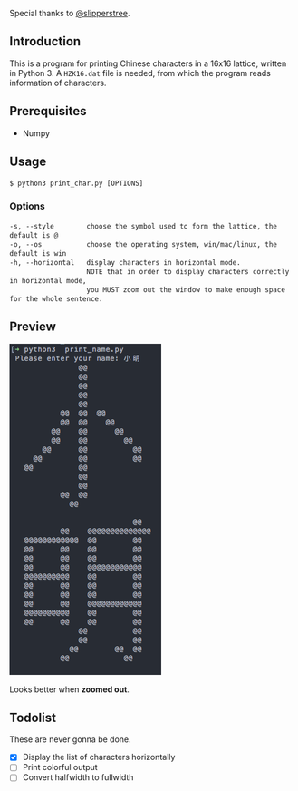 Special thanks to [@slipperstree](https://github.com/slipperstree/raspled).

## Introduction

This is a program for printing Chinese characters in a 16x16 lattice, written in Python 3. A `HZK16.dat` file is needed, from which the program reads information of characters.

## Prerequisites

- Numpy

## Usage

```
$ python3 print_char.py [OPTIONS]
```

### Options

```
-s, --style        choose the symbol used to form the lattice, the default is @
-o, --os           choose the operating system, win/mac/linux, the default is win
-h, --horizontal   display characters in horizontal mode.
                   NOTE that in order to display characters correctly in horizontal mode,
                   you MUST zoom out the window to make enough space for the whole sentence.

```
## Preview

![Preview](./preview.png)

Looks better when **zoomed out**.

## Todolist

These are never gonna be done.

- [x] Display the list of characters horizontally
- [ ] Print colorful output
- [ ] Convert halfwidth to fullwidth
